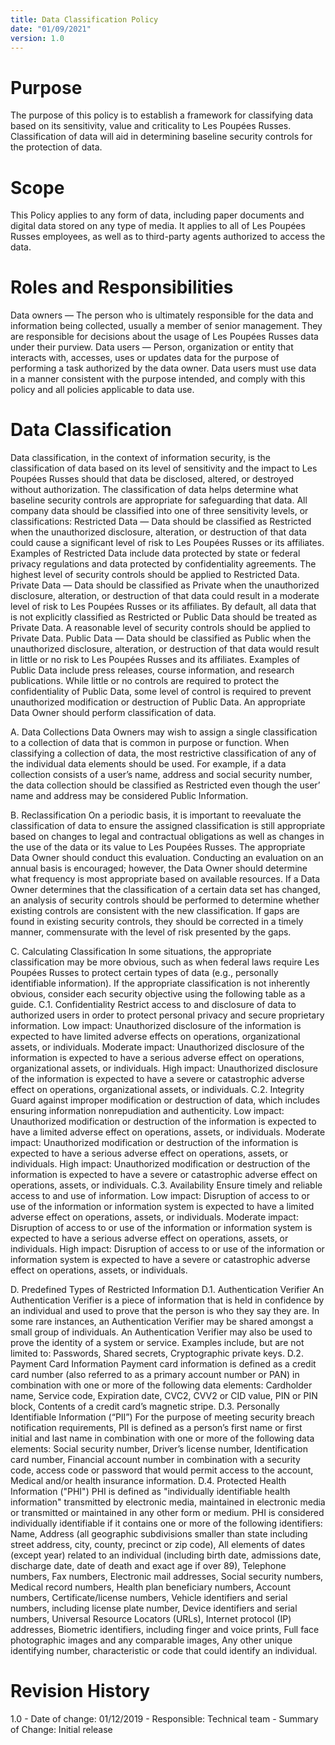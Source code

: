 ```yaml
---
title: Data Classification Policy
date: "01/09/2021"
version: 1.0
---
```

# Purpose
The purpose of this policy is to establish a framework for classifying data based on its sensitivity, value and criticality to Les Poupées Russes. Classification of data will aid in determining baseline security controls for the protection of data.

# Scope
This Policy applies to any form of data, including paper documents and digital data stored on any type of media. It applies to all of Les Poupées Russes employees, as well as to third-party agents authorized to access the data.

# Roles and Responsibilities
Data owners — The person who is ultimately responsible for the data and information being collected, usually a member of senior management. They are responsible for decisions about the usage of Les Poupées Russes data under their purview.
Data users — Person, organization or entity that interacts with, accesses, uses or updates data for the purpose of performing a task authorized by the data owner. Data users must use data in a manner consistent with the purpose intended, and comply with this policy and all policies applicable to data use.

# Data Classification
Data classification, in the context of information security, is the classification of data based on its level of sensitivity and the impact to Les Poupées Russes should that data be disclosed, altered, or destroyed without authorization. The classification of data helps determine what baseline security controls are appropriate for safeguarding that data. All company data should be classified into one of three sensitivity levels, or classifications:
Restricted Data — Data should be classified as Restricted when the unauthorized disclosure, alteration, or destruction of that data could cause a significant level of risk to Les Poupées Russes or its affiliates. Examples of Restricted Data include data protected by state or federal privacy regulations and data protected by confidentiality agreements. The highest level of security controls should be applied to Restricted Data.
Private Data — Data should be classified as Private when the unauthorized disclosure, alteration, or destruction of that data could result in a moderate level of risk to Les Poupées Russes or its affiliates. By default, all data that is not explicitly classified as Restricted or Public Data should be treated as Private Data. A reasonable level of security controls should be applied to Private Data.
Public Data — Data should be classified as Public when the unauthorized disclosure, alteration, or destruction of that data would result in little or no risk to Les Poupées Russes and its affiliates. Examples of Public Data include press releases, course information, and research publications. While little or no controls are required to protect the confidentiality of Public Data, some level of control is required to prevent unauthorized modification or destruction of Public Data.
An appropriate Data Owner should perform classification of data.

A. Data Collections
Data Owners may wish to assign a single classification to a collection of data that is common in purpose or function. When classifying a collection of data, the most restrictive classification of any of the individual data elements should be used. For example, if a data collection consists of a user’s name, address and social security number, the data collection should be classified as Restricted even though the user’ name and address may be considered Public Information.

B. Reclassification
On a periodic basis, it is important to reevaluate the classification of data to ensure the assigned classification is still appropriate based on changes to legal and contractual obligations as well as changes in the use of the data or its value to Les Poupées Russes. The appropriate Data Owner should conduct this evaluation. Conducting an evaluation on an annual basis is encouraged; however, the Data Owner should determine what frequency is most appropriate based on available resources. If a Data Owner determines that the classification of a certain data set has changed, an analysis of security controls should be performed to determine whether existing controls are consistent with the new classification. If gaps are found in existing security controls, they should be corrected in a timely manner, commensurate with the level of risk presented by the gaps.

C. Calculating Classification
In some situations, the appropriate classification may be more obvious, such as when federal laws require Les Poupées Russes to protect certain types of data (e.g., personally identifiable information). If the appropriate classification is not inherently obvious, consider each security objective using the following table as a guide.
C.1. Confidentiality
Restrict access to and disclosure of data to authorized users in order to protect personal privacy and secure proprietary information.
Low impact: Unauthorized disclosure of the information is expected to have limited adverse effects on operations, organizational assets, or individuals.
Moderate impact: Unauthorized disclosure of the information is expected to have a serious adverse effect on operations, organizational assets, or individuals.
High impact: Unauthorized disclosure of the information is expected to have a severe or catastrophic adverse effect on operations, organizational assets, or individuals.
C.2. Integrity
Guard against improper modification or destruction of data, which includes ensuring information nonrepudiation and authenticity.
Low impact: Unauthorized modification or destruction of the information is expected to have a limited adverse effect on operations, assets, or individuals.
Moderate impact: Unauthorized modification or destruction of the information is expected to have a serious adverse effect on operations, assets, or individuals.
High impact: Unauthorized modification or destruction of the information is expected to have a severe or catastrophic adverse effect on operations, assets, or individuals.
C.3. Availability
Ensure timely and reliable access to and use of information.
Low impact: Disruption of access to or use of the information or information system is expected to have a limited adverse effect on operations, assets, or individuals.
Moderate impact: Disruption of access to or use of the information or information system is expected to have a serious adverse effect on operations, assets, or individuals.
High impact: Disruption of access to or use of the information or information system is expected to have a severe or catastrophic adverse effect on operations, assets, or individuals.

D. Predefined Types of Restricted Information
D.1. Authentication Verifier
An Authentication Verifier is a piece of information that is held in confidence by an individual and used to prove that the person is who they say they are. In some rare instances, an Authentication Verifier may be shared amongst a small group of individuals. An Authentication Verifier may also be used to prove the identity of a system or service. Examples include, but are not limited to: Passwords, Shared secrets, Cryptographic private keys.
D.2. Payment Card Information
Payment card information is defined as a credit card number (also referred to as a primary account number or PAN) in combination with one or more of the following data elements: Cardholder name, Service code, Expiration date, CVC2, CVV2 or CID value, PIN or PIN block, Contents of a credit card’s magnetic stripe.
D.3. Personally Identifiable Information (“PII”)
For the purpose of meeting security breach notification requirements, PII is defined as a person’s first name or first initial and last name in combination with one or more of the following data elements: Social security number, Driver’s license number, Identification card number, Financial account number in combination with a security code, access code or password that would permit access to the account, Medical and/or health insurance information.
D.4. Protected Health Information ("PHI")
PHI is defined as "individually identifiable health information" transmitted by electronic media, maintained in electronic media or transmitted or maintained in any other form or medium. PHI is considered individually identifiable if it contains one or more of the following identifiers: Name, Address (all geographic subdivisions smaller than state including street address, city, county, precinct or zip code), All elements of dates (except year) related to an individual (including birth date, admissions date, discharge date, date of death and exact age if over 89), Telephone numbers, Fax numbers, Electronic mail addresses, Social security numbers, Medical record numbers, Health plan beneficiary numbers, Account numbers, Certificate/license numbers, Vehicle identifiers and serial numbers, including license plate number, Device identifiers and serial numbers, Universal Resource Locators (URLs), Internet protocol (IP) addresses, Biometric identifiers, including finger and voice prints, Full face photographic images and any comparable images, Any other unique identifying number, characteristic or code that could identify an individual.

# Revision History

1.0 - Date of change: 01/12/2019 - Responsible: Technical team - Summary of Change: Initial release
